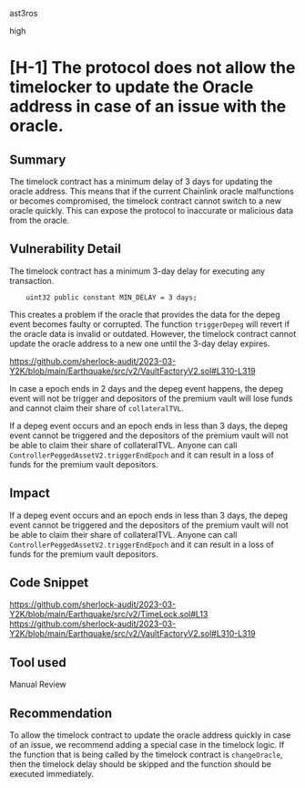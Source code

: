 ast3ros

high

# [H-1] The protocol does not allow the timelocker to update the Oracle address in case of an issue with the oracle.

## Summary

The timelock contract has a minimum delay of 3 days for updating the oracle address. This means that if the current Chainlink oracle malfunctions or becomes compromised, the timelock contract cannot switch to a new oracle quickly. This can expose the protocol to inaccurate or malicious data from the oracle.

## Vulnerability Detail

The timelock contract has a minimum 3-day delay for executing any transaction.

        uint32 public constant MIN_DELAY = 3 days;

This creates a problem if the oracle that provides the data for the depeg event becomes faulty or corrupted. The function `triggerDepeg` will revert if the oracle data is invalid or outdated. However, the timelock contract cannot update the oracle address to a new one until the 3-day delay expires.

https://github.com/sherlock-audit/2023-03-Y2K/blob/main/Earthquake/src/v2/VaultFactoryV2.sol#L310-L319

In case a epoch ends in 2 days and the depeg event happens, the depeg event will not be trigger and depositors of the premium vault will lose funds and cannot claim their share of `collateralTVL`.

If a depeg event occurs and an epoch ends in less than 3 days, the depeg event cannot be triggered and the depositors of the premium vault will not be able to claim their share of collateralTVL. Anyone can call `ControllerPeggedAssetV2.triggerEndEpoch` and it can result in a loss of funds for the premium vault depositors.

## Impact

If a depeg event occurs and an epoch ends in less than 3 days, the depeg event cannot be triggered and the depositors of the premium vault will not be able to claim their share of collateralTVL. Anyone can call `ControllerPeggedAssetV2.triggerEndEpoch` and it can result in a loss of funds for the premium vault depositors.

## Code Snippet

https://github.com/sherlock-audit/2023-03-Y2K/blob/main/Earthquake/src/v2/TimeLock.sol#L13
https://github.com/sherlock-audit/2023-03-Y2K/blob/main/Earthquake/src/v2/VaultFactoryV2.sol#L310-L319


## Tool used

Manual Review

## Recommendation

To allow the timelock contract to update the oracle address quickly in case of an issue, we recommend adding a special case in the timelock logic. If the function that is being called by the timelock contract is `changeOracle`, then the timelock delay should be skipped and the function should be executed immediately.